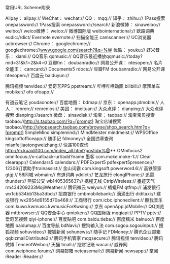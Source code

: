常用URL Scheme附录

Alipay：		alipay://
WeChat：		wechat://
QQ：    		mqq://
知乎：    	zhihu://
1Pass搜索	onepassword://
1Pass搜索 	onepassword://search/
新浪微博：   	sinaweibo://  
			weibo://
weico微博：  weico://
微博国际版	weibointernational://
欧路词典 		eudic://dict/
Evernote	evernote://
扫描全能王 	camscanner://
UC浏览器 	ucbrowser://
Chrome：    	googlechrome://
			googlechrome://www.google.com/search?&q=%@
优酷：    	youku://
虾米音乐：	xiami://
QQ音乐 		qqmusic://
QQ音乐最近播放qqmusic://today?mid=31&k1=2&k4=0
豆瓣fm：   	doubanradio://
网易公开课： 	ntesopen://
名片全能王： 	camcard://
Documents5 	rdocs://
豆瓣FM 		doubanradio://
网易公开课 	ntesopen://
百度云 		baiduyun://

腾讯视频	tenvideo://
爱奇艺PPS 	ppstream://
哔哩哔哩动画 	bilibili://
摩拜单车	mobike://
ofo	ofoapp://

有道云笔记	youdaonote://
百度地图：   	bdmap://
京东：    	openapp.jdmoble://
人人：    	renren://	 		renrenios://
美团：    	imeituan://
大众点评： 	dianping://
大众点评搜索 	dianping://search
微盘：    	sinavdisk://
淘宝：   	taobao://
淘宝宝贝搜索  taobao://http://s.taobao.com/?q=[prompt]
淘宝店铺搜索  taobao://http://shopsearch.taobao.com/browse/shop_search.htm?q=[prompt]
SimpleMind	simplemind://
MindMeister mindmeist://
WPSOffice 	kingsoftofficeapp://
随手记		fdmoney://
全国违章查询 	mianfeijiaotongweizhang://
快递100查询 	http://m.kuaidi100.com/index_all.html?postid=%@**
OMnifocus2 	omnifocus://x-callback-url/add?name
墨客 		com.moke.moke-1://
Clear 		clearapp://
Calendars5 	calendars://
PDFExpert5 	pdfexpert5presence://
12306订票助手trainassist://
金山词霸 		com.kingsoft.powerword.6://
高铁管家 		gtgj://
58同城 		wbmain://
有道词典 		yddict://
艺龙旅行 		elongIPhone://
迅雷			thunder://
熊猫公交 		wb1405365637://
携程无线 		CtripWireless://
墨迹天气 		rm434209233MojiWeather://
腾讯微云 		weiyun://
蜻蜓FM 		qtfmp://
浦发银行 		wx1cb534bb13ba3dbd://
招商银行 		cmbmobilebank://
滴滴出行 		diditaxi://
建设银行 		wx2654d9155d70a468://
工商银行 		com.icbc.iphoneclient://
酷我音乐 		com.kuwo.kwmusic.kwmusicForKwsing://
京东 		openApp.jdMobile://
QQ浏览器 	mttbrowser://
QQ安全中心 	qmtoken://
QQ国际版 	mqqiapi://
PPTV 		pptv://
爱奇艺视频 	qiyi-iphone://
百度贴吧 		com.baidu.tieba://
百度糯米 		bainuo://
百度地图 		baidumap://
百度导航 		bdNavi://
搜狗输入法 	com.sogou.sogouinput://
搜狐视频 		sohuvideo://
搜狐新闻 		sohunews://
随手记 		FDMoney://
腾讯企业邮箱 	qqbizmailDistribute2://
腾讯手机管家 	mqqsecure://
腾讯视频 		tenvideo://
腾讯微博 		TencentWeibo://
天猫 		tmall://
挖财记账 		wacai://
威锋网 		com.weiphone.forum://
网易邮箱 		neteasemail://
网易新闻 		newsapp://
掌阅iReader 	iReader://





